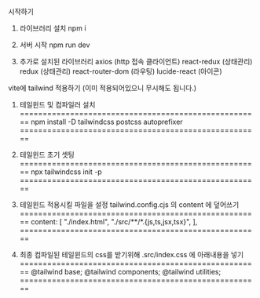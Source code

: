 시작하기

1.  라이브러리 설치
npm i 

2.  서버 시작
npm run dev

3. 추가로 설치된 라이브러리
axios              (http 접속 클라이언트)
react-redux        (상태관리)
redux              (상태관리)
react-router-dom   (라우팅)
lucide-react       (아이콘)












vite에 tailwind 적용하기 (이미 적용되어있으니 무시해도 됩니다.)

1.  테일윈드 및 컴파일러 설치
=====================================================
    npm install -D tailwindcss postcss autoprefixer
=====================================================

2.  테일윈드 초기 셋팅
=====================================================
    npx tailwindcss init -p
=====================================================

3.  테일윈드 적용시킬 파일을 설정
    tailwind.config.cjs 의 content 에 덮어쓰기
=====================================================
    content: [
                "./index.html",
                "./src/**/*.{js,ts,jsx,tsx}",
              ],
=====================================================

4.  최종 컴파일된 테일윈드의 css를 받기위해 
    .src/index.css 에 아래내용을 넣기 
=====================================================
    @tailwind base;
    @tailwind components;
    @tailwind utilities;
=====================================================
